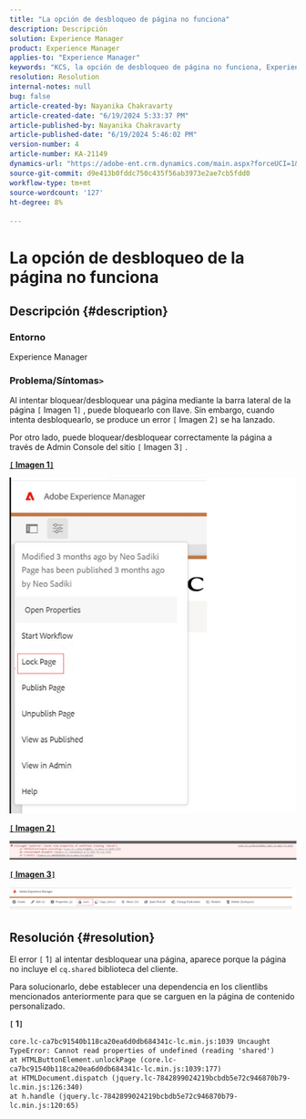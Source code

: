 ```yaml
---
title: "La opción de desbloqueo de página no funciona"
description: Descripción
solution: Experience Manager
product: Experience Manager
applies-to: "Experience Manager"
keywords: "KCS, la opción de desbloqueo de página no funciona, Experience Manager AEM,"
resolution: Resolution
internal-notes: null
bug: false
article-created-by: Nayanika Chakravarty
article-created-date: "6/19/2024 5:33:37 PM"
article-published-by: Nayanika Chakravarty
article-published-date: "6/19/2024 5:46:02 PM"
version-number: 4
article-number: KA-21149
dynamics-url: "https://adobe-ent.crm.dynamics.com/main.aspx?forceUCI=1&pagetype=entityrecord&etn=knowledgearticle&id=fd8c6d0c-622e-ef11-840a-000d3a37b1e1"
source-git-commit: d9e413b0fddc750c435f56ab3973e2ae7cb5fdd0
workflow-type: tm+mt
source-wordcount: '127'
ht-degree: 8%

---
```


# La opción de desbloqueo de la página no funciona

## Descripción {#description}


### Entorno

Experience Manager

### Problema/Síntomas`>`

Al intentar bloquear/desbloquear una página mediante la barra lateral de la página `[` Imagen 1`]` , puede bloquearlo con llave. Sin embargo, cuando intenta desbloquearlo, se produce un error `[` Imagen 2`]`  se ha lanzado.

Por otro lado, puede bloquear/desbloquear correctamente la página a través de Admin Console del sitio `[` Imagen 3`]` .

<u><b>`[` Imagen 1`]` </b></u>

![](assets/___028d6d0c-622e-ef11-840a-000d3a37b1e1___.png)

<u><b>`[` Imagen 2`]` </b></u>

![](assets/___058d6d0c-622e-ef11-840a-000d3a37b1e1___.png)

<u><b>`[` Imagen 3`]` </b></u>

![](assets/___088d6d0c-622e-ef11-840a-000d3a37b1e1___.png)


## Resolución {#resolution}


El error `[` 1`]`  al intentar desbloquear una página, aparece porque la página no incluye el `cq.shared` biblioteca del cliente.

Para solucionarlo, debe establecer una dependencia en los clientlibs mencionados anteriormente para que se carguen en la página de contenido personalizado.

<b>`[` 1`]` </b>


```
core.lc-ca7bc91540b118ca20ea6d0db684341c-lc.min.js:1039 Uncaught TypeError: Cannot read properties of undefined (reading 'shared') 
at HTMLButtonElement.unlockPage (core.lc-ca7bc91540b118ca20ea6d0db684341c-lc.min.js:1039:177) 
at HTMLDocument.dispatch (jquery.lc-7842899024219bcbdb5e72c946870b79-lc.min.js:126:340) 
at h.handle (jquery.lc-7842899024219bcbdb5e72c946870b79-lc.min.js:120:65)
```

